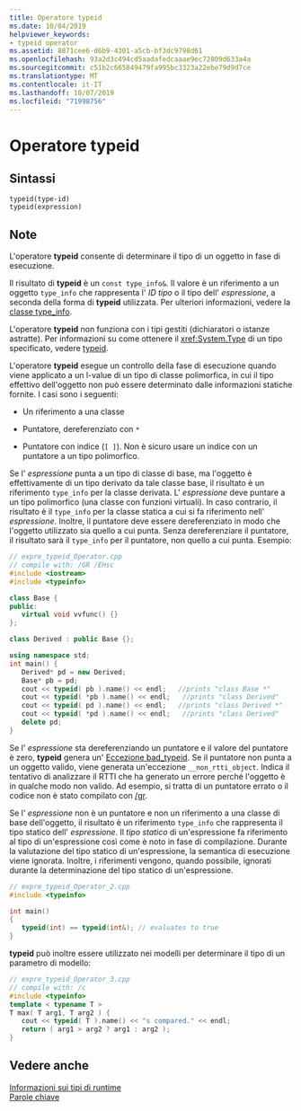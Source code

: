 ```yaml
---
title: Operatore typeid
ms.date: 10/04/2019
helpviewer_keywords:
- typeid operator
ms.assetid: 8871cee6-d6b9-4301-a5cb-bf3dc9798d61
ms.openlocfilehash: 93a2d3c494cd5aadafedcaaae9ec72809d633a4a
ms.sourcegitcommit: c51b2c665849479fa995bc3323a22ebe79d9d7ce
ms.translationtype: MT
ms.contentlocale: it-IT
ms.lasthandoff: 10/07/2019
ms.locfileid: "71998756"
---
```

# <a name="typeid-operator"></a>Operatore typeid

## <a name="syntax"></a>Sintassi

```
typeid(type-id)
typeid(expression)
```

## <a name="remarks"></a>Note

L'operatore **typeid** consente di determinare il tipo di un oggetto in fase di esecuzione.

Il risultato di **typeid** è un `const type_info&`. Il valore è un riferimento a un oggetto `type_info` che rappresenta l' *ID tipo* o il tipo dell' *espressione*, a seconda della forma di **typeid** utilizzata. Per ulteriori informazioni, vedere la [classe type_info](../cpp/type-info-class.md).

L'operatore **typeid** non funziona con i tipi gestiti (dichiaratori o istanze astratte). Per informazioni su come ottenere il <xref:System.Type> di un tipo specificato, vedere [typeid](../extensions/typeid-cpp-component-extensions.md).

L'operatore **typeid** esegue un controllo della fase di esecuzione quando viene applicato a un l-value di un tipo di classe polimorfica, in cui il tipo effettivo dell'oggetto non può essere determinato dalle informazioni statiche fornite. I casi sono i seguenti:

- Un riferimento a una classe

- Puntatore, dereferenziato con `*`

- Puntatore con indice (`[ ]`). Non è sicuro usare un indice con un puntatore a un tipo polimorfico.

Se l' *espressione* punta a un tipo di classe di base, ma l'oggetto è effettivamente di un tipo derivato da tale classe base, il risultato è un riferimento `type_info` per la classe derivata. L' *espressione* deve puntare a un tipo polimorfico (una classe con funzioni virtuali). In caso contrario, il risultato è il `type_info` per la classe statica a cui si fa riferimento nell' *espressione*. Inoltre, il puntatore deve essere dereferenziato in modo che l'oggetto utilizzato sia quello a cui punta. Senza dereferenziare il puntatore, il risultato sarà il `type_info` per il puntatore, non quello a cui punta. Esempio:

```cpp
// expre_typeid_Operator.cpp
// compile with: /GR /EHsc
#include <iostream>
#include <typeinfo>

class Base {
public:
   virtual void vvfunc() {}
};

class Derived : public Base {};

using namespace std;
int main() {
   Derived* pd = new Derived;
   Base* pb = pd;
   cout << typeid( pb ).name() << endl;   //prints "class Base *"
   cout << typeid( *pb ).name() << endl;   //prints "class Derived"
   cout << typeid( pd ).name() << endl;   //prints "class Derived *"
   cout << typeid( *pd ).name() << endl;   //prints "class Derived"
   delete pd;
}
```

Se l' *espressione* sta dereferenziando un puntatore e il valore del puntatore è zero, **typeid** genera un' [Eccezione bad_typeid](../cpp/bad-typeid-exception.md). Se il puntatore non punta a un oggetto valido, viene generata un'eccezione `__non_rtti_object`. Indica il tentativo di analizzare il RTTI che ha generato un errore perché l'oggetto è in qualche modo non valido. Ad esempio, si tratta di un puntatore errato o il codice non è stato compilato con [/gr](../build/reference/gr-enable-run-time-type-information.md).

Se l' *espressione* non è un puntatore e non un riferimento a una classe di base dell'oggetto, il risultato è un riferimento `type_info` che rappresenta il tipo statico dell' *espressione*. Il *tipo statico* di un'espressione fa riferimento al tipo di un'espressione così come è noto in fase di compilazione. Durante la valutazione del tipo statico di un'espressione, la semantica di esecuzione viene ignorata. Inoltre, i riferimenti vengono, quando possibile, ignorati durante la determinazione del tipo statico di un'espressione.

```cpp
// expre_typeid_Operator_2.cpp
#include <typeinfo>

int main()
{
   typeid(int) == typeid(int&); // evaluates to true
}
```

**typeid** può inoltre essere utilizzato nei modelli per determinare il tipo di un parametro di modello:

```cpp
// expre_typeid_Operator_3.cpp
// compile with: /c
#include <typeinfo>
template < typename T >
T max( T arg1, T arg2 ) {
   cout << typeid( T ).name() << "s compared." << endl;
   return ( arg1 > arg2 ? arg1 : arg2 );
}
```

## <a name="see-also"></a>Vedere anche

[Informazioni sui tipi di runtime](../cpp/run-time-type-information.md)\
[Parole chiave](../cpp/keywords-cpp.md)
